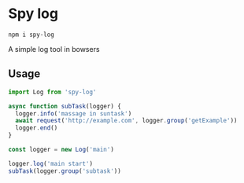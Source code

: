 # Spy log

```
npm i spy-log
```

A simple log tool in bowsers

## Usage

```ts
import Log from 'spy-log'

async function subTask(logger) {
  logger.info('massage in suntask')
  await request('http://example.com', logger.group('getExample'))
  logger.end()
}

const logger = new Log('main')

logger.log('main start')
subTask(logger.group('subtask'))
```
